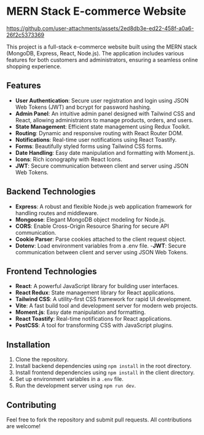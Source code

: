 
# MERN Stack E-commerce Website

https://github.com/user-attachments/assets/2ed8db3e-ed22-458f-a0a6-26f2c5373369

This project is a full-stack e-commerce website built using the MERN stack (MongoDB, Express, React, Node.js). The application includes various features for both customers and administrators, ensuring a seamless online shopping experience.

## Features

- **User Authentication**: Secure user registration and login using JSON Web Tokens (JWT) and bcrypt for password hashing.
- **Admin Panel**: An intuitive admin panel designed with Tailwind CSS and React, allowing administrators to manage products, orders, and users.
- **State Management**: Efficient state management using Redux Toolkit.
- **Routing**: Dynamic and responsive routing with React Router DOM.
- **Notifications**: Real-time user notifications using React Toastify.
- **Forms**: Beautifully styled forms using Tailwind CSS forms.
- **Date Handling**: Easy date manipulation and formatting with Moment.js.
- **Icons**: Rich iconography with React Icons.
- **JWT**: Secure communication between client and server using JSON Web Tokens.

## Backend Technologies

- **Express**: A robust and flexible Node.js web application framework for handling routes and middleware.
- **Mongoose**: Elegant MongoDB object modeling for Node.js.
- **CORS**: Enable Cross-Origin Resource Sharing for secure API communication.
- **Cookie Parser**: Parse cookies attached to the client request object.
- **Dotenv**: Load environment variables from a .env file.
-**JWT**: Secure communication between client and server using JSON Web Tokens.

## Frontend Technologies

- **React**: A powerful JavaScript library for building user interfaces.
- **React Redux**: State management library for React applications.
- **Tailwind CSS**: A utility-first CSS framework for rapid UI development.
- **Vite**: A fast build tool and development server for modern web projects.
- **Moment.js**: Easy date manipulation and formatting.
- **React Toastify**: Real-time notifications for React applications.
- **PostCSS**: A tool for transforming CSS with JavaScript plugins.

## Installation

1. Clone the repository.
2. Install backend dependencies using `npm install` in the root directory.
3. Install frontend dependencies using `npm install` in the client directory.
4. Set up environment variables in a `.env` file.
5. Run the development server using `npm run dev`.

## Contributing

Feel free to fork the repository and submit pull requests. All contributions are welcome!
